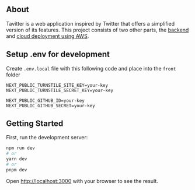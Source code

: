 ## About

Tavitter is a web application inspired by Twitter that offers a simplified version of its features. This project consists of two other parts, the [backend](https://github.com/patkamon/microservice-tweet) and [cloud deployment using AWS](https://github.com/some-random-idiot/tavitter).

## Setup .env for development

Create `.env.local` file with this following code and place into the `front` folder

    NEXT_PUBLIC_TURNSTILE_SITE_KEY=your-key
    NEXT_PUBLIC_TURNSTILE_SECRET_KEY=your-key

    NEXT_PUBLIC_GITHUB_ID=your-key
    NEXT_PUBLIC_GITHUB_SECRET=your-key

## Getting Started

First, run the development server:

```bash
npm run dev
# or
yarn dev
# or
pnpm dev
```

Open [http://localhost:3000](http://localhost:3000) with your browser to see the result.
